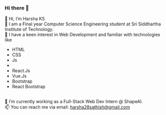 ### Hi there 👋

👋 Hi, I’m Harsha KS <br/>
🌱 I am a Final year Computer Science Engineering student at Sri Siddhartha Institute of Technology. <br/>
👀 I have a keen interest in Web Development and familiar with technologies like <ul> <li>HTML</li> <li>CSS</li> <li>Js</li> <li></li> <li>React.Js</li> <li>Vue.Js</li><li>Bootstrap</li><li>React Bootstrap</li></ul> <br/>
🔭 I’m currently working as a Full-Stack Web Dev Intern @ ShapeAI. <br/>
📫 You can reach me via email: harsha28sathish@gmail.com 

<!--
**harsha28KS/harsha28ks** is a ✨ _special_ ✨ repository because its `README.md` (this file) appears on your GitHub profile.

Here are some ideas to get you started:

- 🔭 I’m currently working as a Full - stac ...
- 🌱 I’m currently learning ...
- 👯 I’m looking to collaborate on ...
- 🤔 I’m looking for help with ...
- 💬 Ask me about ...
- 📫 How to reach me: ...
- 😄 Pronouns: ...
- ⚡ Fun fact: ...
-->
